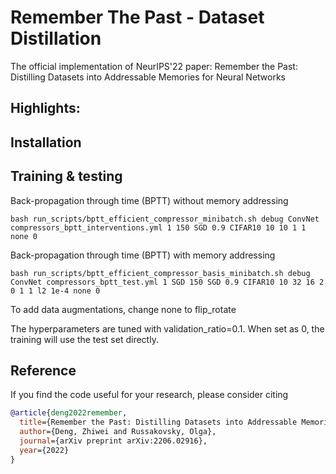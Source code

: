 # Remember The Past - Dataset Distillation &nbsp;&nbsp;

The official implementation of NeurIPS'22 paper: Remember the Past: Distilling Datasets into Addressable Memories for Neural Networks

## Highlights:

## Installation

## Training & testing
Back-propagation through time (BPTT) without memory addressing

```
bash run_scripts/bptt_efficient_compressor_minibatch.sh debug ConvNet compressors_bptt_interventions.yml 1 150 SGD 0.9 CIFAR10 10 10 1 1 none 0
```

Back-propagation through time (BPTT) with memory addressing

```
bash run_scripts/bptt_efficient_compressor_basis_minibatch.sh debug ConvNet compressors_bptt_test.yml 1 SGD 150 SGD 0.9 CIFAR10 10 32 16 2 0 1 1 l2 1e-4 none 0
```

To add data augmentations, change none to flip_rotate

The hyperparameters are tuned with validation_ratio=0.1. When set as 0, the training will use the test set directly.

## Reference

If you find the code useful for your research, please consider citing
```bib
@article{deng2022remember,
  title={Remember the Past: Distilling Datasets into Addressable Memories for Neural Networks},
  author={Deng, Zhiwei and Russakovsky, Olga},
  journal={arXiv preprint arXiv:2206.02916},
  year={2022}
}
```
